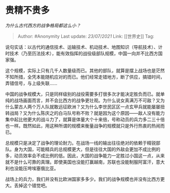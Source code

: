 # 贵精不贵多
*为什么古代西方的战争格局都这么小？*

> Author: #Anonymity
> Last update: *23/07/2021* 
> Link: [[世界史]] 
> Tag:



说句实话：以古代的通信技术、运输技术、机动技术、地图知识（导航技术）、计时技术（乃至历法技术），能有效指挥的战役级部队规模，中国一向并不比西方国家强。

这个规模，实际上只有几千人数量级而已。其他的部队，就算是摆上战场也是茫然不知所措，全凭本能随机应对的而已。他们经常走错地方，断了供应，搞错时间，弄错信号，与上级失联……

中国的战争规模大，只是同样级别的战役需要多打很多次才能决定胜负而已。就单纯的战场画面而言，并不会比西方的战争更壮观。为什么说女真满万不可敌？又为什么蒙古人两个万人队就敢远征欧洲？又为什么李世民区区一点玄甲兵就能屡屡扭转战局？又为什么陈庆之的白马队号称不败？就是因为这个原因——敌人没有能力集中起比他更大的战斗力了，就算是体量大个十来倍，号称动员的兵力多二三十倍也一样。既然如此，用这种所谓的规模来衡量战争的规模就只是外行热衷的热闹而已。

总规模只是决定了战争的理论耐力。在战场一线的输出往往绝对的依赖于精锐部队。身为大国，可能精兵的总规模更大，但是往往大国的外敌会更加不成比例的多，动员效率会不成比例的低。因此，大国的战争能力一定胜过小国这一点，从来就不是什么可靠的真理。即使美国也没能打赢越南，苏联也没能制服阿富汗，意大利也没能压垮埃塞俄比亚。

战场上的兵力，我们并没有比欧洲国家多多少。我们的战争规模也并没有比西方更大。丢掉这个错觉吧。



